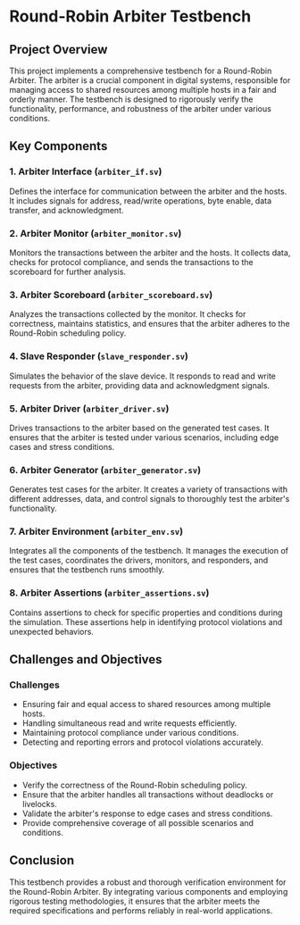 # Round-Robin Arbiter Testbench

## Project Overview

This project implements a comprehensive testbench for a Round-Robin Arbiter. The arbiter is a crucial component in digital systems, responsible for managing access to shared resources among multiple hosts in a fair and orderly manner. The testbench is designed to rigorously verify the functionality, performance, and robustness of the arbiter under various conditions.

## Key Components

### 1. Arbiter Interface (`arbiter_if.sv`)
Defines the interface for communication between the arbiter and the hosts. It includes signals for address, read/write operations, byte enable, data transfer, and acknowledgment.

### 2. Arbiter Monitor (`arbiter_monitor.sv`)
Monitors the transactions between the arbiter and the hosts. It collects data, checks for protocol compliance, and sends the transactions to the scoreboard for further analysis.

### 3. Arbiter Scoreboard (`arbiter_scoreboard.sv`)
Analyzes the transactions collected by the monitor. It checks for correctness, maintains statistics, and ensures that the arbiter adheres to the Round-Robin scheduling policy.

### 4. Slave Responder (`slave_responder.sv`)
Simulates the behavior of the slave device. It responds to read and write requests from the arbiter, providing data and acknowledgment signals.

### 5. Arbiter Driver (`arbiter_driver.sv`)
Drives transactions to the arbiter based on the generated test cases. It ensures that the arbiter is tested under various scenarios, including edge cases and stress conditions.

### 6. Arbiter Generator (`arbiter_generator.sv`)
Generates test cases for the arbiter. It creates a variety of transactions with different addresses, data, and control signals to thoroughly test the arbiter's functionality.

### 7. Arbiter Environment (`arbiter_env.sv`)
Integrates all the components of the testbench. It manages the execution of the test cases, coordinates the drivers, monitors, and responders, and ensures that the testbench runs smoothly.

### 8. Arbiter Assertions (`arbiter_assertions.sv`)
Contains assertions to check for specific properties and conditions during the simulation. These assertions help in identifying protocol violations and unexpected behaviors.

## Challenges and Objectives

### Challenges
- Ensuring fair and equal access to shared resources among multiple hosts.
- Handling simultaneous read and write requests efficiently.
- Maintaining protocol compliance under various conditions.
- Detecting and reporting errors and protocol violations accurately.

### Objectives
- Verify the correctness of the Round-Robin scheduling policy.
- Ensure that the arbiter handles all transactions without deadlocks or livelocks.
- Validate the arbiter's response to edge cases and stress conditions.
- Provide comprehensive coverage of all possible scenarios and conditions.

## Conclusion

This testbench provides a robust and thorough verification environment for the Round-Robin Arbiter. By integrating various components and employing rigorous testing methodologies, it ensures that the arbiter meets the required specifications and performs reliably in real-world applications.
